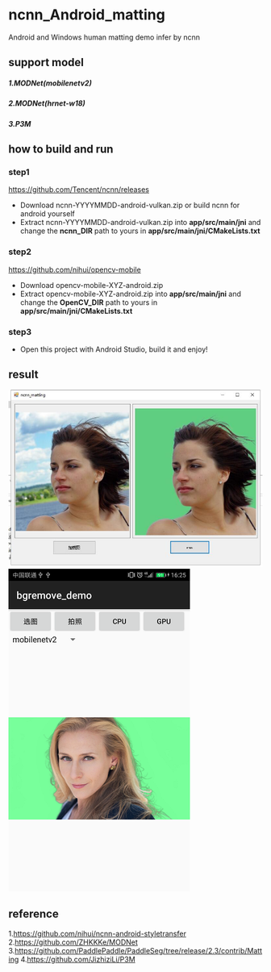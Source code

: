 # ncnn_Android_matting
Android and Windows human matting demo infer by ncnn  

## support model  
##### 1.MODNet(mobilenetv2)  
##### 2.MODNet(hrnet-w18)  
##### 3.P3M  
## how to build and run
### step1
https://github.com/Tencent/ncnn/releases

* Download ncnn-YYYYMMDD-android-vulkan.zip or build ncnn for android yourself
* Extract ncnn-YYYYMMDD-android-vulkan.zip into **app/src/main/jni** and change the **ncnn_DIR** path to yours in **app/src/main/jni/CMakeLists.txt**

### step2
https://github.com/nihui/opencv-mobile

* Download opencv-mobile-XYZ-android.zip
* Extract opencv-mobile-XYZ-android.zip into **app/src/main/jni** and change the **OpenCV_DIR** path to yours in **app/src/main/jni/CMakeLists.txt**

### step3
* Open this project with Android Studio, build it and enjoy!  

## result  
![](windows_result.jpg)  
![](android_result.png)  

## reference  
1.https://github.com/nihui/ncnn-android-styletransfer  
2.https://github.com/ZHKKKe/MODNet  
3.https://github.com/PaddlePaddle/PaddleSeg/tree/release/2.3/contrib/Matting
4.https://github.com/JizhiziLi/P3M  
